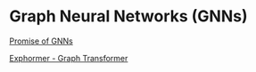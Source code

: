 # Graph Neural Networks (GNNs)
[Promise of GNNs](/GNNs/promise.md)<br>

[Exphormer - Graph Transformer](/GNNs/transformers.md)